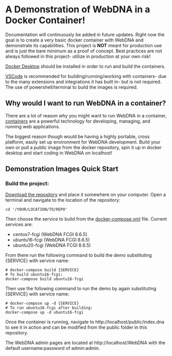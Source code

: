 # A Demonstration of WebDNA in a Docker Container!

Documentation will continuously be added in future updates. Right now the goal is to create a very basic docker container with WebDNA and demonstrate its capabilities. This project is **NOT** meant for production use and is just the bare minimum as a proof of concept. Best practices are not always followed in this project- utilize in production at your own risk!

[Docker Desktop](https://www.docker.com/products/docker-desktop/) should be installed in order to run and build the containers. 

[VSCode](https://code.visualstudio.com/) is recommended for building/running/working with containers- due to the many extensions and integrations it has built in- but is not required. The use of powershell/terminal to build the images is required.

## Why would I want to run WebDNA in a container?
There are a lot of reason why you might want to run WebDNA in a container, [containers](https://www.docker.com/resources/what-container/) are a powerful technology for developing, managing, and running web applications.

The biggest reason though would be having a highly portable, cross platform, easily set up environment for WebDNA development. Build your own or pull a public image from the docker repository, spin it up in docker desktop and start coding in WebDNA on localhost!

## Demonstration Images Quick Start

### Build the project:
[Download the repository](https://github.com/deepworks-net/docker-webdna-demo/archive/refs/heads/main.zip) and place it somewhere on your computer. Open a terminal and navigate to the location of the repository:
```SHELL
cd '/YOUR/LOCATION/TO/REPO'
```
Then choose the service to build from the [docker-compose.yml](docker-compose.yml) file. Current services are:
- centos7-fcgi (WebDNA FCGI 8.6.5)
- ubuntu16-fcgi (WebDNA FCGI 8.6.5)
- ubuntu20-fcgi (WebDNA FCGI 8.6.5)

From there run the following command to build the demo substituting {SERVICE} with service name:
```SHELL
# docker-compose build {SERVICE}
# To build ubuntu16-fcgi:
docker-compose build ubuntu16-fcgi
```

Then use the following command to run the demo by again substituting {SERVICE} with service name:
```SHELL
# docker-compose up -d {SERVICE}
# To run ubuntu16-fcgi after building:
docker-compose up -d ubuntu16-fcgi
```
Once the container is running, navigate to http://localhost/public/index.dna to see it in action and can be modified from the public folder in this repository. 

The WebDNA admin pages are located at http://localhost/WebDNA with the default username:password of admin:admin.